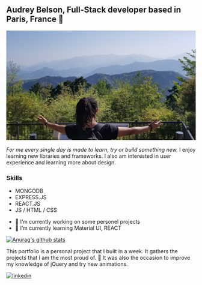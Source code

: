 ## Audrey Belson, Full-Stack developer based in Paris, France 👋

![My pic open arms](https://github.com/abWasHere/my_portfolio/blob/master/public/images/my-pic-moutain.jpg?raw=true)

_For me every single day is made to learn, try or build something new._
I enjoy learning new libraries and frameworks. I also am interested in user experience and learning more about design.

### Skills

- MONGODB
- EXPRESS.JS
- REACT.JS
- JS / HTML / CSS

* 🔭 I’m currently working on some personel projects
* 🌱 I’m currently learning Material UI, REACT

[![Anurag's github stats](https://github-readme-stats.vercel.app/api?username=abWasHere)](https://github.com/abWasHere/github-readme-stats)

This portfolio is a personal project that I built in a week.
It gathers the projects that I am the most proud of. :muscle:
It was also the occasion to improve my knowledge of jQuery and try new animations.

[<img src='https://cdn.jsdelivr.net/npm/simple-icons@3.0.1/icons/linkedin.svg' alt='linkedin' height='40'>](https://www.linkedin.com/in/https://www.linkedin.com/in/audrey-belson/)
